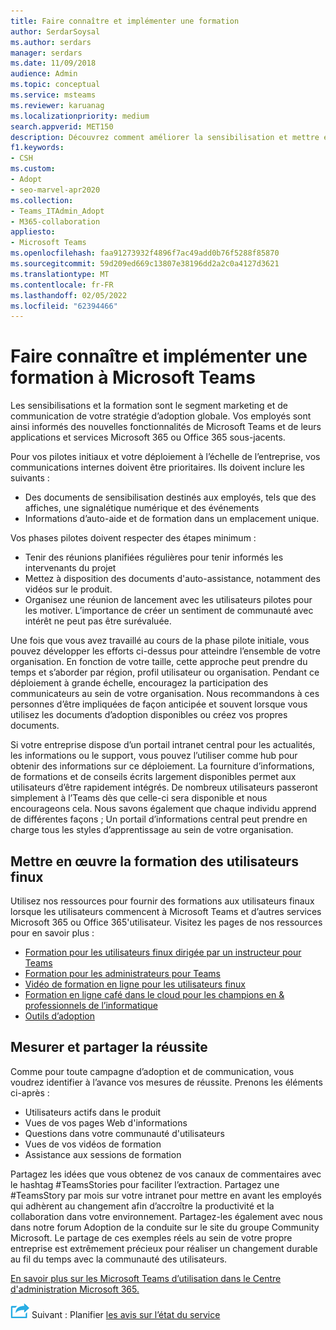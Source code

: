```yaml
---
title: Faire connaître et implémenter une formation
author: SerdarSoysal
ms.author: serdars
manager: serdars
ms.date: 11/09/2018
audience: Admin
ms.topic: conceptual
ms.service: msteams
ms.reviewer: karuanag
ms.localizationpriority: medium
search.appverid: MET150
description: Découvrez comment améliorer la sensibilisation et mettre en œuvre un programme de formation pour Microsoft Teams’adoption.
f1.keywords:
- CSH
ms.custom:
- Adopt
- seo-marvel-apr2020
ms.collection:
- Teams_ITAdmin_Adopt
- M365-collaboration
appliesto:
- Microsoft Teams
ms.openlocfilehash: faa91273932f4896f7ac49add0b76f5288f85870
ms.sourcegitcommit: 59d209ed669c13807e38196dd2a2c0a4127d3621
ms.translationtype: MT
ms.contentlocale: fr-FR
ms.lasthandoff: 02/05/2022
ms.locfileid: "62394466"
---
```

# <a name="drive-awareness-and-implement-training-for-microsoft-teams"></a>Faire connaître et implémenter une formation à Microsoft Teams

Les sensibilisations et la formation sont le segment marketing et de communication de votre stratégie d’adoption globale. Vos employés sont ainsi informés des nouvelles fonctionnalités de Microsoft Teams et de leurs applications et services Microsoft 365 ou Office 365 sous-jacents.
   
Pour vos pilotes initiaux et votre déploiement à l’échelle de l’entreprise, vos communications internes doivent être prioritaires. Ils doivent inclure les suivants :

- Des documents de sensibilisation destinés aux employés, tels que des affiches, une signalétique numérique et des événements
- Informations d’auto-aide et de formation dans un emplacement unique.

Vos phases pilotes doivent respecter des étapes minimum :

- Tenir des réunions planifiées régulières pour tenir informés les intervenants du projet
- Mettez à disposition des documents d'auto-assistance, notamment des vidéos sur le produit.
- Organisez une réunion de lancement avec les utilisateurs pilotes pour les motiver. L’importance de créer un sentiment de communauté avec intérêt ne peut pas être surévaluée.

Une fois que vous avez travaillé au cours de la phase pilote initiale, vous pouvez développer les efforts ci-dessus pour atteindre l’ensemble de votre organisation. En fonction de votre taille, cette approche peut prendre du temps et s’aborder par région, profil utilisateur ou organisation. Pendant ce déploiement à grande échelle, encouragez la participation des communicateurs au sein de votre organisation. Nous recommandons à ces personnes d’être impliquées de façon anticipée et souvent lorsque vous utilisez les documents d’adoption disponibles ou créez vos propres documents.

Si votre entreprise dispose d’un portail intranet central pour les actualités, les informations ou le support, vous pouvez l’utiliser comme hub pour obtenir des informations sur ce déploiement. La fourniture d’informations, de formations et de conseils écrits largement disponibles permet aux utilisateurs d’être rapidement intégrés. De nombreux utilisateurs passeront simplement à l’Teams dès que celle-ci sera disponible et nous encourageons cela. Nous savons également que chaque individu apprend de différentes façons ; Un portail d’informations central peut prendre en charge tous les styles d’apprentissage au sein de votre organisation.

## <a name="implement-end-user-training"></a>Mettre en œuvre la formation des utilisateurs finux

Utilisez nos ressources pour fournir des formations aux utilisateurs finaux lorsque les utilisateurs commencent à Microsoft Teams et d’autres services Microsoft 365 ou Office 365'utilisateur. Visitez les pages de nos ressources pour en savoir plus :

- [Formation pour les utilisateurs finux dirigée par un instructeur pour Teams](instructor-led-training-teams-landing-page.yml)
- [Formation pour les administrateurs pour Teams](itadmin-readiness.md)
- [Vidéo de formation en ligne pour les utilisateurs finux](https://support.office.com/article/microsoft-teams-video-training-4f108e54-240b-4351-8084-b1089f0d21d7)
- [Formation en ligne café dans le cloud pour les champions en & professionnels de l’informatique](https://aka.ms/CoffeeintheCloud) 
- [Outils d’adoption](https://aka.ms/O365AdoptionTools)

## <a name="measure-and-share-success"></a>Mesurer et partager la réussite

Comme pour toute campagne d’adoption et de communication, vous voudrez identifier à l’avance vos mesures de réussite. Prenons les éléments ci-après :

- Utilisateurs actifs dans le produit
- Vues de vos pages Web d'informations
- Questions dans votre communauté d'utilisateurs
- Vues de vos vidéos de formation
- Assistance aux sessions de formation

Partagez les idées que vous obtenez de vos canaux de commentaires avec le hashtag #TeamsStories pour faciliter l’extraction. Partagez une #TeamsStory par mois sur votre intranet pour mettre en avant les employés qui adhèrent au changement afin d’accroître la productivité et la collaboration dans votre environnement. Partagez-les également avec nous dans notre forum Adoption de la conduite sur le site du groupe Community Microsoft. Le partage de ces exemples réels au sein de votre propre entreprise est extrêmement précieux pour réaliser un changement durable au fil du temps avec la communauté des utilisateurs.

[En savoir plus sur les Microsoft Teams d’utilisation dans le Centre d'administration Microsoft 365.](teams-activity-reports.md)

![Icône montrant les étapes suivantes](media/teams-adoption-next-icon.png) Suivant : Planifier [les avis sur l’état du service](teams-adoption-schedule-service-health-reviews.md)
